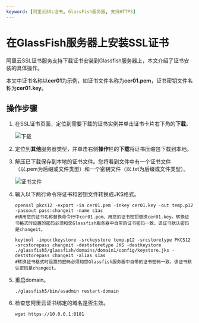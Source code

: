 ```yaml
---
keyword: [阿里云SSL证书, GlassFish服务器, 支持HTTPS]
---
```


# 在GlassFish服务器上安装SSL证书

阿里云SSL证书服务支持下载证书安装到Glassfish服务器上，本文介绍了证书安装的具体操作。

本文中证书名称以**cer01**为示例，如证书文件名称为**cer01.pem**，证书密钥文件名称为**cer01.key**。

## 操作步骤

1.  在SSL证书页面，定位到需要下载的证书实例并单击证书卡片右下角的**下载**。

    ![下载](https://static-aliyun-doc.oss-accelerate.aliyuncs.com/assets/img/zh-CN/2256669951/p39167.jpg)

2.  定位到**其他**服务器类型，并单击右侧**操作**栏的**下载**将证书压缩包下载到本地。

3.  解压已下载保存到本地的证书文件。您将看到文件中有一个证书文件（以.pem为后缀或文件类型）和一个密钥文件（以.txt为后缀或文件类型）。

    ![证书文件](https://static-aliyun-doc.oss-accelerate.aliyuncs.com/assets/img/zh-CN/9144495751/p34118.png)

4.  输入以下两行命令将证书和密钥文件转换成JKS格式。

    ```
    openssl pkcs12 -export -in cer01.pem -inkey cer01.key -out temp.p12 -passout pass:changeit -name s1as
    #请用您的证书名称替换命令行中cer01.pem、用您的证书密钥替换cer01.key。转换证书格式时设置的密码必须和您Glassfish服务器中自带的证书密码一致，该证书默认密码是changeit。
    ```

    ```
    keytool -importkeystore -srckeystore temp.p12 -srcstoretype PKCS12 -srcstorepass changeit -deststoretype JKS -destkeystore ./glassfish5/glassfish/domains/domain1/config/keystore.jks -deststorepass changeit -alias s1as
    #转换证书格式时设置的密码必须和您Glassfish服务器中自带的证书密码一致，该证书默认密码是changeit。
    ```

5.  重启domain。

    ```
    ./glassfish5/bin/asadmin restart-domain
    ```

6.  检查您阿里云证书绑定的域名是否生效。

    ```
    wget https://10.0.0.1:8181
    ```


